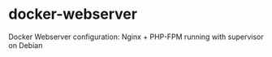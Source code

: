 # docker-webserver
Docker Webserver configuration: Nginx + PHP-FPM running with supervisor on Debian
